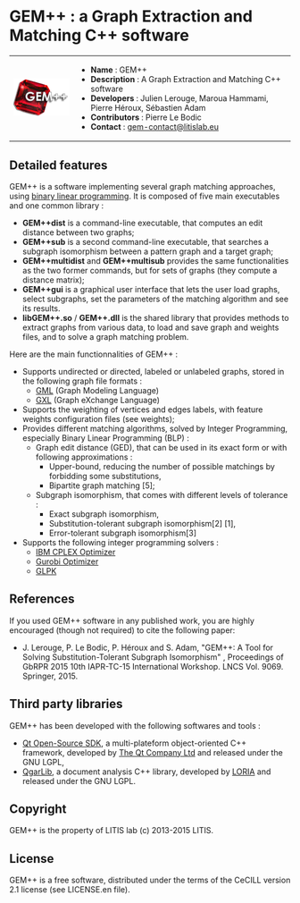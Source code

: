 # GEM++ : a Graph Extraction and Matching C++ software


<table>
<tr>
<td><div>
<img src="https://raw.githubusercontent.com/jlerouge/GEMpp/master/ressources/images/logo/logo2.png"  alt="GEM++ logo"/>
</div>
 </td><td><ul>
<li><b>Name</b> : GEM++</li>
<li><b>Description</b> : A Graph Extraction and Matching C++ software</li>
<li><b>Developers</b> : Julien Lerouge, Maroua Hammami, Pierre Héroux, Sébastien Adam</li>
<li><b>Contributors</b> : Pierre Le Bodic</li>
<li><b>Contact</b> : <a href="mailto:gem-contact@litislab.eu">gem-contact@litislab.eu</a></li>
</ul>
</td></tr>
</table>

## Detailed features
GEM++ is a software implementing several graph matching approaches, using [binary linear programming](https://en.wikipedia.org/wiki/Integer_programming). It is composed of five main executables and one common library :
  - **GEM++dist** is a command-line executable, that computes an edit distance between two graphs;
  - **GEM++sub** is a second command-line executable, that searches a subgraph isomorphism between a pattern graph and a target graph;
  - **GEM++multidist** and **GEM++multisub** provides the same functionalities as the two former commands, but for sets of graphs (they compute a distance matrix);
  - **GEM++gui** is a graphical user interface that lets the user load graphs, select subgraphs, set the parameters of the matching algorithm and see its results.
  - **libGEM++.so** / **GEM++.dll** is the shared library that provides methods to extract graphs from various data, to load and save graph and weights files, and to solve a graph matching problem.

Here are the main functionnalities of GEM++ :
  - Supports undirected or directed, labeled or unlabeled graphs, stored in the following graph file formats :
    - [GML](https://en.wikipedia.org/wiki/Graph_Modelling_Language) (Graph Modeling Language)
    - [GXL](https://en.wikipedia.org/wiki/GXL) (Graph eXchange Language)
  - Supports the weighting of vertices and edges labels, with feature weights configuration files (see weights);
  - Provides different matching algorithms, solved by Integer Programming, especially Binary Linear Programming (BLP) :
    - Graph edit distance (GED), that can be used in its exact form or with following approximations :
      - Upper-bound, reducing the number of possible matchings by forbidding some substitutions,
      - Bipartite graph matching [5];
    - Subgraph isomorphism, that comes with different levels of tolerance :
      - Exact subgraph isomorphism,
      - Substitution-tolerant subgraph isomorphism[2] [1],
      - Error-tolerant subgraph isomorphism[3]
  - Supports the following integer programming solvers :
    - [IBM CPLEX Optimizer](http://www-01.ibm.com/software/commerce/optimization/cplex-optimizer/ "CPLEX homepage")
    - [Gurobi Optimizer](http://www.gurobi.com/ "Gurobi homepage")
    - [GLPK](http://www.gnu.org/software/glpk/ "GLPK homepage")

## References
If you used GEM++ software in any published work, you are highly encouraged (though not required) to cite the following paper:
  - J. Lerouge, P. Le Bodic, P. Héroux and S. Adam, "GEM++: A Tool for Solving Substitution-Tolerant Subgraph Isomorphism" , Proceedings of GbRPR 2015 10th IAPR-TC-15 International Workshop. LNCS Vol. 9069. Springer, 2015.

## Third party libraries
GEM++ has been developed with the following softwares and tools :
  - [Qt Open-Source SDK](http://qt-project.org/ "Qt-project homepage"), a multi-plateform object-oriented C++ framework, developed by [The Qt Company Ltd](http://www.qt.io/ "Qt homepage") and released under the GNU LGPL,
  - [QgarLib](http://www.qgar.org/ "Qgar project homepage"), a document analysis C++ library, developed by [LORIA](http://www.loria.fr/la-recherche-en/equipes/qgar "LORIA's Qgar homepage") and released under the GNU LGPL.

## Copyright
GEM++ is the property of LITIS lab (c) 2013-2015 LITIS.

## License
GEM++ is a free software, distributed under the terms of the CeCILL version 2.1 license (see LICENSE.en file).

